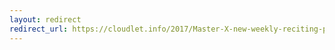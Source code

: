 ```yaml
---
layout: redirect
redirect_url: https://cloudlet.info/2017/Master-X-new-weekly-reciting-poems
---
```

